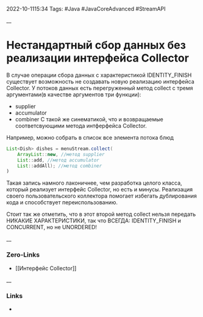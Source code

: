 2022-10-1115:34
Tags: #Java #JavaCoreAdvanced #StreamAPI 

__
# Нестандартный сбор данных без реализации интерфейса Collector

В случае операции сбора данных с характеристикой IDENTITY_FINISH существует возможность не создавать новую реализацию интерфейса Collector. У потоков данных есть перегруженный метод collect с тремя аргументами(в качестве аргументов три функции):
- supplier
- accumulator
- combiner
С такой же синематикой, что и возвращаемые соответсвующими метода интферфейса Collector.

Например, можно собрать в список все элемента потока блюд
```java
List<Dish> dishes = menuStream.collect(
	ArrayList::new, //метод supplier
	List::add, //метод accumulator
	List::addAll); //метод combiner
)
```
Такая запись намного лаконичнее, чем разработка целого класса, который реализует интерфейс Collector, но есть и минусы. Реализация своего пользовательского коллектора помогает избегать дублирования кода и способствует переиспользованию. 

Стоит так же отметить, что в этот второй метод collect нельзя передать НИКАКИЕ ХАРАКТЕРИСТИКИ,  так что ВСЕГДА: IDENTITY_FINISH и CONCURRENT, но не UNORDERED!



__
### Zero-Links
- [[Интерфейс Collector]]

__
### Links
- 

